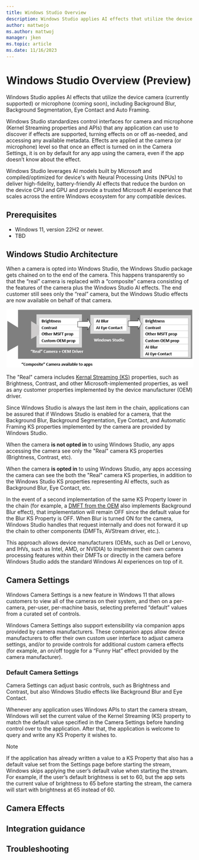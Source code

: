 ```yaml
---
title: Windows Studio Overview
description: Windows Studio applies AI effects that utilize the device camera (currently supported) or microphone (coming soon), including Background Blur, Background Segmentation, Eye Contact and Auto Framing, leveraging NPU to optimize performance and using standardized control interaces.
author: mattwojo 
ms.author: mattwoj 
manager: jken
ms.topic: article
ms.date: 11/16/2023
---
```


# Windows Studio Overview (Preview)

Windows Studio applies AI effects that utilize the device camera (currently supported) or microphone (coming soon), including Background Blur, Background Segmentation, Eye Contact and Auto Framing.

Windows Studio standardizes control interfaces for camera and microphone (Kernel Streaming properties and APIs) that any application can use to discover if effects are supported, turning effects on or off as-needed, and accessing any available metadata. Effects are applied at the camera (or microphone) level so that once an effect is turned on in the Camera Settings, it is on by default for any app using the camera, even if the app doesn’t know about the effect.

Windows Studio leverages AI models built by Microsoft and compiled/optimized for device's with Neural Processing Units (NPUs) to deliver high-fidelity, battery-friendly AI effects that reduce the burdon on the device CPU and GPU and provide a trusted Microsoft AI experience that scales across the entire Windows ecosystem for any compatible devices.

## Prerequisites

- Windows 11, version 22H2 or newer.
- TBD

## Windows Studio Architecture

When a camera is opted into Windows Studio, the Windows Studio package gets chained on to the end of the camera. This happens transparently so that the “real” camera is replaced with a “composite” camera consisting of the features of the camera plus the Windows Studio AI effects. The end customer still sees only the “real” camera, but the Windows Studio effects are now available on behalf of that camera.

![Diagram showing the "composite" camera surrounding the "real" camera and OEM driver with properties listed including brightness, contrast, other Microsoft properties, and customer OEM properties. The "real" camera connects to the Windows Studio effects including AI blur and AI eye contact, resulting in a list of the combined properties from the "real" camera and Windows Studio.](../images/windows-studio-architecture-diagram.png)

The "Real" camera includes [Kernal Streaming (KS)](/windows-hardware/drivers/stream/ks-properties) properties, such as Brightness, Contrast, and other Microsoft-implemented properties, as well as any customer properties implemented by the device manufacturer (OEM) driver.

Since Windows Studio is always the last item in the chain, applications can be assured that if Windows Studio is enabled for a camera, that the Background Blur, Background Segmentation, Eye Contact, and Automatic Framing KS properties implemented by the camera are provided by Windows Studio.

When the camera **is not opted in** to using Windows Studio, any apps accessing the camera see only the "Real" camera KS properties (Brightness, Contrast, etc).

When the camera **is opted in** to using Windows Studio, any apps accessing the camera can see the both the "Real" camera KS properties, in addition to the Windows Studio KS properties representing AI effects, such as Background Blur, Eye Contact, etc.

In the event of a second implementation of the same KS Property lower in the chain (for example, a [DMFT from the OEM](/windows-hardware/drivers/stream/dmft-design) also implements Background Blur effect), that implementation will remain OFF since the default value for the Blur KS Property is OFF. When Blur is turned ON for the camera, Windows Studio handles that request internally and does not forward it up the chain to other components (DMFTs, AVStream driver, etc.).

This approach allows device manufacturers (OEMs, such as Dell or Lenovo, and IHVs, such as Intel, AMD, or NVIDIA) to implement their own camera processing features within their DMFTs or directly in the camera before Windows Studio adds the standard Windows AI experiences on top of it.

## Camera Settings

Windows Camera Settings is a new feature in Windows 11 that allows customers to view all of the cameras on their system, and then on a per-camera, per-user, per-machine basis, selecting preferred “default” values from a curated set of controls.

Windows Camera Settings also support extensibility via companion apps provided by camera manufacturers. These companion apps allow device manufacturers to offer their own custom user interface to adjust camera settings, and/or to provide controls for additional custom camera effects (for example, an on/off toggle for a “Funny Hat” effect provided by the camera manufacturer).

### Default Camera Settings

Camera Settings can adjust basic controls, such as Brightness and Contrast, but also Windows Studio effects like Background Blur and Eye Contact.

Whenever any application uses Windows APIs to start the camera stream, Windows will set the current value of the Kernel Streaming (KS) property to match the default value specified in the Camera Settings before handing control over to the application. After that, the application is welcome to query and write any KS Property it wishes to.

> [!NOTE]
> If the application has already written a value to a KS Property that also has a default value set from the Settings page before starting the stream, Windows skips applying the user’s default value when starting the stream. For example, if the user’s default brightness is set to 60, but the app sets the current value of brightness to 65 before starting the stream, the camera will start with brightness at 65 instead of 60.

## Camera Effects

## Integration guidance

## Troubleshooting
